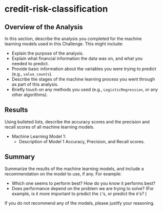 # credit-risk-classification




## Overview of the Analysis

In this section, describe the analysis you completed for the machine learning models used in this Challenge. This might include:

* Explain the purpose of the analysis.
* Explain what financial information the data was on, and what you needed to predict.
* Provide basic information about the variables you were trying to predict (e.g., `value_counts`).
* Describe the stages of the machine learning process you went through as part of this analysis.
* Briefly touch on any methods you used (e.g., `LogisticRegression`, or any other algorithms).

## Results

Using bulleted lists, describe the accuracy scores and the precision and recall scores of all machine learning models.

* Machine Learning Model 1:
    * Description of Model 1 Accuracy, Precision, and Recall scores.

## Summary

Summarize the results of the machine learning models, and include a recommendation on the model to use, if any. For example:

* Which one seems to perform best? How do you know it performs best?
* Does performance depend on the problem we are trying to solve? (For example, is it more important to predict the `1`'s, or predict the `0`'s? )

If you do not recommend any of the models, please justify your reasoning.
